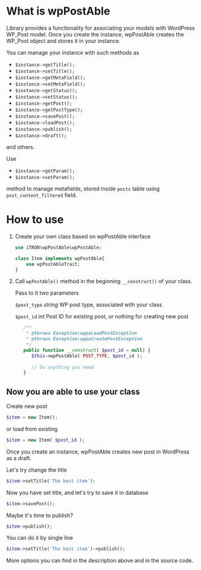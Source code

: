 # What is wpPostAble

Library provides a functionality for associating your models with WordPress WP_Post model.
Once you create the instance, wpPostAble creates the WP_Post object and stores it in your instance.

You can manage your instance with such methods as

- `$instance->getTitle();`
- `$instance->setTitle();`
- `$instance->getMetaField();`
- `$instance->setMetaField();`
- `$instance->getStatus();`
- `$instance->setStatus();`
- `$instance->getPost();`
- `$instance->getPostType();`
- `$instance->savePost();`
- `$instance->loadPost();`
- `$instance->publish();`
- `$instance->draft();`

and others.

Use 

- `$instance->getParam();`
- `$instance->setParam();`

method to manage metafields, stored inside `posts` table using `post_content_filtered` field.

# How to use

1. Create your own class based on wpPostAble interface

    ```php
    use iTRON\wpPostAble\wpPostAble;
    
    class Item implements wpPostAble{
        use wpPostAbleTrait;
    }
    ```

2. Call `wpPostAble()` method in the beginning `__construct()` of your class.

   Pass to it two parameters

   `$post_type` _string_ WP post type, associated with your class

   `$post_id`   _int_    Post ID for existing post, or nothing for creating new post

   ```php
      /**
       * @throws Exception\wppaLoadPostException
       * @throws Exception\wppaCreatePostException
       */
      public function __construct( $post_id = null) {
         $this->wpPostAble( POST_TYPE, $post_id );
         
         // Do anything you need
      }
   ```

## Now you are able to use your class

Create new post

```php
$item = new Item();
```

or load from existing

```php
$item = new Item( $post_id );
```


Once you create an instance, wpPostAble creates new post in WordPress as a draft.

Let's try change the title
```php
$item->setTitle('The best item');
```
Now you have set title, and let's try to save it in database
```php
$item->savePost();
```

Maybe it's time to publish?
```php
$item->publish();
```

You can do it by single line
```php
$item->setTitle('The best item')->publish();
```

More options you can find in the description above and in the source code.
